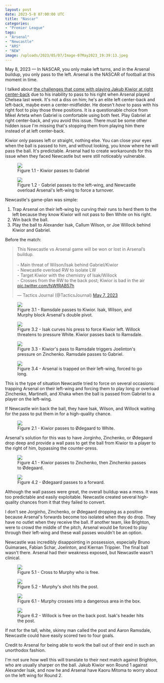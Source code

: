 ```yaml
---
layout: post
date: 2023-5-8 07:00:00 UTC
title: "Nascar"
categories: 
- "Premier League"
tags: 
- "Arsenal"
- "Newcastle"
- "ARS"
- "NEW"
image: /uploads/2023/05/07/Image-07May2023_19:39:13.jpeg
---
```


May 8, 2023 — In NASCAR, you only make left turns, and in the Arsenal buildup, you only pass to the left. Arsenal is the NASCAR of football at this moment in time.

I talked about [the challenges that come with playing Jakub Kiwior at right center-back](https://tacticsjournal.com/Jakub-Kiwior-left-side-passing-bias-at-right-center-back-for-Arsenal/) due to his inability to pass to his right when Arsenal played Chelsea last week. It's not a diss on him; he's an elite left center-back and left-back, maybe even a center-midfielder. He doesn't *have* to pass with his right foot to play those three positions. It is a questionable choice from Mikel Arteta when Gabriel is comfortable using both feet. Play Gabriel at right center-back, and you avoid this issue. There must be some other hidden issue I'm missing that's stopping them from playing him there instead of at left center-back.

Kiwior only passes left or straight, nothing else. You can close your eyes when the ball is passed to him, and without looking, you know where he will pass the ball. It's predictable. Arsenal had to create workarounds for this issue when they faced Newcastle but were still noticeably vulnerable.

<figure>
    <img src="https://tacticsjournal.com/uploads/2023/05/07/Image-07May2023_19:39:13.jpeg">
    <figcaption>Figure 1.1 - Kiwior passes to Gabriel</figcaption>
</figure>

<figure>
    <img src="https://tacticsjournal.com/uploads/2023/05/07/Image-07May2023_19:39:37.jpeg">
    <figcaption>Figure 1.2 - Gabriel passes to the left-wing, and Newcastle overload Arsenal's left-wing to force a turnover.</figcaption>
</figure>

Newcastle's game-plan was simple:

1. Trap Arsenal on their left-wing by curving their runs to herd them to the left because they know Kiwior will not pass to Ben White on his right.
2. Win back the ball.
3. Play the ball to Alexander Isak, Callum Wilson, or Joe Willock behind Kiwior and Gabriel.

Before the match:

<blockquote class="twitter-tweet"><p lang="en" dir="ltr">This Newcastle vs Arsenal game will be won or lost in Arsenal’s buildup.<br><br>- Main threat of Wilson/Isak behind Gabriel/Kiwior<br>- Newcastle overload RW to isolate LW <br>- Target Kiwior with the chemistry of Isak/Willock<br>- Crosses from the RW to the back post; Kiwior is bad in the air <a href="https://t.co/fsWfRAB57h">pic.twitter.com/fsWfRAB57h</a></p>&mdash; Tactics Journal (@TacticsJournal) <a href="https://twitter.com/TacticsJournal/status/1655222173278011397?ref_src=twsrc%5Etfw">May 7, 2023</a></blockquote> <script async src="https://platform.twitter.com/widgets.js" charset="utf-8"></script>

<figure>
    <img src="https://tacticsjournal.com/uploads/2023/05/07/Image-07May2023_19:41:02.jpeg">
    <figcaption>Figure 3.1 - Ramsdale passes to Kiwior. Isak, Wilson, and Murphy block Arsenal's double pivot.</figcaption>
</figure>


<figure>
    <img src="https://tacticsjournal.com/uploads/2023/05/07/Image-07May2023_19:42:10.jpeg">
    <figcaption>Figure 3.2 - Isak curves his press to force Kiwior left. Willock threatens to pressure White. Kiwior passes back to Ramsdale.</figcaption>
</figure> 
<figure>
    <img src="https://tacticsjournal.com/uploads/2023/05/07/Image-07May2023_19:42:34.jpeg">
    <figcaption>Figure 3.3 - Kiwior's pass to Ramsdale triggers Joelinton's pressure on Zinchenko. Ramsdale passes to Gabriel.</figcaption>
</figure> 
<figure>
    <img src="https://tacticsjournal.com/uploads/2023/05/07/Image-07May2023_19:43:30.jpeg">
    <figcaption>Figure 3.4 - Arsenal is trapped on their left-wing, forced to go long.</figcaption>
</figure> 
This is the type of situation Newcastle tried to force on several occasions: trapping Arsenal on their left-wing and forcing them to play long or overload Zinchenko, Martinelli, and Xhaka when the ball is passed from Gabriel to a player on the left-wing.

If Newcastle win back the ball, they have Isak, Wilson, and Willock waiting for the pass to put them in for a high-quality chance.

<figure>
    <img src="https://tacticsjournal.com/uploads/2023/05/07/Image-07May2023_19:39:56.jpeg">
    <figcaption>Figure 2.1 - Kiwior passes to Ødegaard to White.</figcaption>
</figure> 
Arsenal's solution for this was to have Jorginho, Zinchenko, or Ødegaard drop deep and provide a wall pass to get the ball from Kiwior to a player to the right of him, bypassing the counter-press.  

<figure>
    <img src="https://tacticsjournal.com/uploads/2023/05/07/Image-07May2023_19:43:48.jpeg">
    <figcaption>Figure 4.1 - Kiwior passes to Zinchenko, then Zinchenko passes to Ødegaard.</figcaption>
</figure> 
<figure>
    <img src="https://tacticsjournal.com/uploads/2023/05/07/Image-07May2023_19:44:06.jpeg">
    <figcaption>Figure 4.2 - Ødegaard passes to a forward.</figcaption>
</figure> 

Although the wall passes were great, the overall buildup was a mess. It was too predictable and easily exploitable. Newcastle created several high-quality chances from it that they failed to convert.

I don't see Jorginho, Zinchenko, or Ødegaard dropping as a positive because Arsenal's forwards become too isolated when they do drop. They have no outlet when they receive the ball. If another team, like Brighton, were to crowd the middle of the pitch, Arsenal would be forced to play through their left-wing and these wall passes wouldn't be an option.

Newcastle was incredibly disappointing in possession, especially Bruno Guimaraes, Fabian Schar, Joelinton, and Kiernan Trippier. The final ball wasn't there. Arsenal had their weakness exposed, but Newcastle wasn't clinical. 

<figure>
    <img src="https://tacticsjournal.com/uploads/2023/05/07/Image-07May2023_20:02:32.jpeg">
    <figcaption>Figure 5.1 - Cross to Murphy who is free.</figcaption>
</figure> 
<figure>
    <img src="https://tacticsjournal.com/uploads/2023/05/07/Image-07May2023_20:03:21.jpeg">
    <figcaption>Figure 5.2 - Murphy's shot hits the post.</figcaption>
</figure> 


<figure>
    <img src="https://tacticsjournal.com/uploads/2023/05/07/Image-07May2023_20:03:39.jpeg">
    <figcaption>Figure 6.1 - Murphy crosses into a dangerous area in the box.</figcaption>
</figure> 

<figure>
    <img src="https://tacticsjournal.com/uploads/2023/05/07/Image-07May2023_20:03:55.jpeg">
    <figcaption>Figure 6.2 - Willock is free on the back post. Isak's header hits the post.</figcaption>
</figure> 

If not for the tall, white, skinny man called the post and Aaron Ramsdale, Newcastle could have easily scored two to four goals.

Credit to Arsenal for being able to work the ball out of their end in such an unorthodox fashion. 

I'm not sure how well this will translate to their next match against Brighton, who are usually sharper on the ball. Jakub Kiwior won Round 1 against Alexander Isak, and now he and Arsenal have Kaoru Mitoma to worry about on the left wing for Round 2. 
